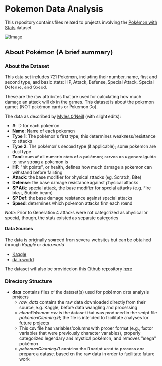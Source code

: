 # Pokemon Data Analysis
This repository contains files related to projects involving the [Pokémon with Stats](https://www.kaggle.com/abcsds/pokemon) dataset

![Image](https://images.nintendolife.com/12057e37053a0/pokemon-gotta-catch-em-all.large.jpg)


## About Pokémon (A brief summary)


### About the Dataset

This data set includes 721 Pokémon, including their number, name, first and second type, and basic stats: HP, Attack, Defense, Special Attack, Special Defense, and Speed.

These are the raw attributes that are used for calculating how much damage an attack will do in the games. This dataset is about the pokémon games (NOT pokémon cards or Pokemon Go).

The data as described by [Myles O'Neill](https://www.kaggle.com/mylesoneill) (with slight edits):

- **#**: ID for each pokemon
- **Name**: Name of each pokemon
- **Type 1**: The pokémon's first type; this determines weakness/resistance to attacks
- **Type 2**: The pokémon's second type (if applicable); some pokemon are dual type
- **Total**: sum of all numeric stats of a pokémon; serves as a general guide to how strong a pokemon is
- **HP**: "hit points", or health, defines how much damage a pokemon can withstand before fainting
- **Attack**: the base modifier for physical attacks (eg. Scratch, Bite)
- **Defense**: the base damage resistance against physical attacks
- **SP Atk**: special attack, the base modifier for special attacks (e.g. Fire blast, Bubble beam)
- **SP Def**: the base damage resistance against special attacks
- **Speed**: determines which pokemon attacks first each round

*Note:* Prior to Generation 4 attacks were not categorized as physical or special, though, the stats existed as separate categories


#### Data Sources
The data is originally sourced from several websites but can be obtained through *Kaggle* or *data.world*
- [Kaggle](https://www.kaggle.com/abcsds/pokemon)
- [data.world](https://data.world/data-society/pokemon-with-stats)

The dataset will also be provided on this Github repository [here](https://github.com/morales-ep/Pokemon-analysis/blob/73e83606f543f95ff3036819c3b49388145506a6/data/raw_data/Pokemon.csv)

### Directory Structure
- **data** contains files of the dataset(s) used for pokémon data analysis projects
  + *raw_data* contains the raw data downloaded directly from their source, e.g. Kaggle, before data wrangling and processing
  + *cleanPokemon.csv* is the dataset that was produced in the script file *pokemonCleaning.R*; the file is intended to facilitate analyses for future projects
   + This csv file has variables/columns with proper format (e.g., factor variables that were previously character variables), properly categorized legendary and mystical pokémon, and removes "mega" pokémon
  + *pokemonCleaning.R* contains the R script used to process and prepare a dataset based on the raw data in order to facilitate future work
